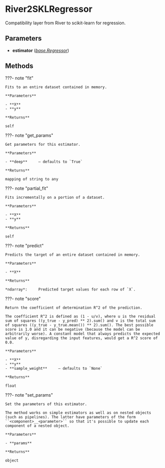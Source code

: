 # River2SKLRegressor

Compatibility layer from River to scikit-learn for regression.



## Parameters

- **estimator** (*[base.Regressor](../../base/Regressor)*)




## Methods

???- note "fit"

    Fits to an entire dataset contained in memory.

    **Parameters**

    - **X**    
    - **y**    
    
    **Returns**

    self
    
???- note "get_params"

    Get parameters for this estimator.

    **Parameters**

    - **deep**     – defaults to `True`    
    
    **Returns**

    mapping of string to any
    
???- note "partial_fit"

    Fits incrementally on a portion of a dataset.

    **Parameters**

    - **X**    
    - **y**    
    
    **Returns**

    self
    
???- note "predict"

    Predicts the target of an entire dataset contained in memory.

    **Parameters**

    - **X**    
    
    **Returns**

    *ndarray*:     Predicted target values for each row of `X`.
    
???- note "score"

    Return the coefficient of determination R^2 of the prediction.

    The coefficient R^2 is defined as (1 - u/v), where u is the residual sum of squares ((y_true - y_pred) ** 2).sum() and v is the total sum of squares ((y_true - y_true.mean()) ** 2).sum(). The best possible score is 1.0 and it can be negative (because the model can be arbitrarily worse). A constant model that always predicts the expected value of y, disregarding the input features, would get a R^2 score of 0.0.

    **Parameters**

    - **X**    
    - **y**    
    - **sample_weight**     – defaults to `None`    
    
    **Returns**

    float
    
???- note "set_params"

    Set the parameters of this estimator.

    The method works on simple estimators as well as on nested objects (such as pipelines). The latter have parameters of the form ``<component>__<parameter>`` so that it's possible to update each component of a nested object.

    **Parameters**

    - **params**    
    
    **Returns**

    object
    
